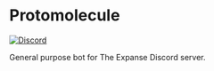 # Protomolecule

[![Discord](https://discordapp.com/api/guilds/288472445822959618/embed.png)](https://discord.gg/js6mUj5)

General purpose bot for The Expanse Discord server.

